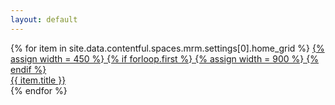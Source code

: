```yaml
---
layout: default
---
```


<div class="o-grid">
  {% for item in site.data.contentful.spaces.mrm.settings[0].home_grid %}
    <div{% if forloop.first %} class="o-grid__feature"{% endif %}>
      <a href="{{ item.title | datapage_url: '' }}" class="c-image-aspect">
        {% assign width = 450 %}
        {% if forloop.first %}
          {% assign width = 900 %}
        {% endif %}
        <div class="c-image-aspect__content{% if forloop.first %} c-image-aspect__content--center-bottom{% endif %}" style="background-image: url({{ item.image.url | cf_image_url: width }})">
          <span class="c-heading c-tape{% if forloop.first %} c-tape--feature c-heading--h1{% else %} c-heading--h2{% endif %}">{{ item.title }}</span>
        </div>
      </a>
    </div>
  {% endfor %}
</div>
